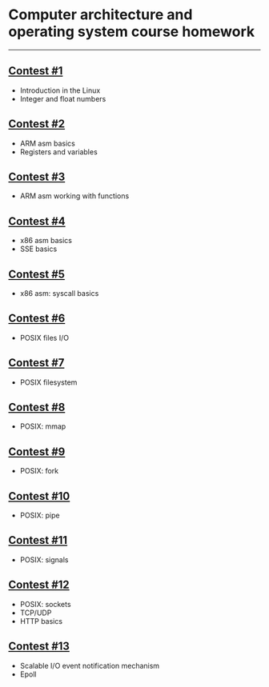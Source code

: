 # Computer architecture and operating system course homework
---
## [Contest #1](contest1/src/)
- Introduction in the Linux 
- Integer and float numbers
## [Contest #2](contest2/src/)
- ARM asm basics
- Registers and variables
## [Contest #3](contest3/src/)
- ARM asm working with functions
## [Contest #4](contest4/)
- x86 asm basics
- SSE basics
## [Contest #5](contest5/)
- x86 asm: syscall basics
## [Contest #6](contest6/)
- POSIX files I/O
## [Contest #7](contest7/)
- POSIX filesystem
## [Contest #8](contest8/)
- POSIX: mmap
## [Contest #9](contest9/)
- POSIX: fork
## [Contest #10](contest10/)
- POSIX: pipe
## [Contest #11](contest11/)
- POSIX: signals
## [Contest #12](contest12/)
- POSIX: sockets
- TCP/UDP
- HTTP basics
## [Contest #13](contest13/)
- Scalable I/O event notification mechanism
- Epoll


